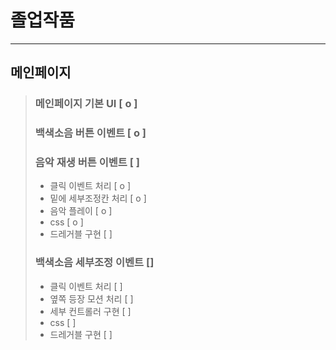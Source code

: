# 졸업작품

---

## 메인페이지

> ### 메인페이지 기본 UI [ o ]
>
> ### 백색소음 버튼 이벤트 [ o ]
>
> ### 음악 재생 버튼 이벤트 [ ]
>
> - 클릭 이벤트 처리 [ o ]
> - 밑에 세부조정칸 처리 [ o ]
> - 음악 플레이 [ o ]
> - css [ o ]
> - 드레거블 구현 [ ]
>
> ### 백색소음 세부조정 이벤트 []
>
> - 클릭 이벤트 처리 [ ]
> - 옆쪽 등장 모션 처리 [ ]
> - 세부 컨트롤러 구현 [ ]
> - css [ ]
> - 드레거블 구현 [ ]
